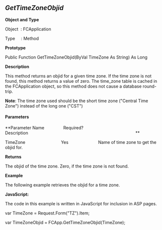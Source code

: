 _GetTimeZoneObjid_
------------------

**Object and Type**

Object  : FCApplication

Type     : Method

**Prototype**

Public Function GetTimeZoneObjid(ByVal TimeZone As String) As Long

**Description**

This method returns an objid for a given time zone. If the time zone is not found, this method returns a value of zero. The time_zone table is cached in the FCApplication object, so this method does not cause a database round-trip.

**Note**: The time zone used should be the short time zone ("Central Time Zone") instead of the long one ("CST")

#### Parameters
**Parameter Name                Required?             Description                                                                                          **

TimeZone                              Yes                         Name of time zone to get the objid for.

**Returns**

The objid of the time zone. Zero, if the time zone is not found.

**Example**

The following example retrieves the objid for a time zone.

**JavaScript:**

The code in this example is written in JavaScript for inclusion in ASP pages.

var TimeZone = Request.Form("TZ").Item;

var TimeZoneObjid = FCApp.GetTimeZoneObjid(TimeZone);